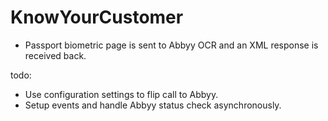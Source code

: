 # KnowYourCustomer

- Passport biometric page is sent to Abbyy OCR and an XML response is received back.


todo:
- Use configuration settings to flip call to Abbyy.
- Setup events and handle Abbyy status check asynchronously.